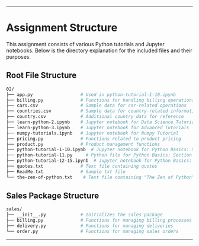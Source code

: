 
---

# Assignment Structure

This assignment consists of various Python tutorials and Jupyter notebooks. Below is the directory explanation for the included files and their purposes.

## Root File Structure

```bash
02/
├── app.py                  # Used in python-tutorial-1-10.ipynb
├── billing.py              # Functions for handling billing operations
├── cars.csv                # Sample data for car-related operations
├── countries.csv           # Sample data for country-related information
├── country.csv             # Additional country data for reference
├── learn-python-2.ipynb    # Jupyter notebook for Data Science Tutorials
├── learn-python-3.ipynb    # Jupyter notebook for Advanced Tutorials
├── numpy-tutorials.ipynb   # Jupyter notebook for Numpy Tutorial 
├── pricing.py              # Functions related to product pricing
├── product.py              # Product management functions
├── python-tutorial-1-10.ipynb  # Jupyter notebook for Python Basics: Sections 1 ~ 10
├── python-tutorial-11.py     # Python file for Python Basics: Section 11
├── python-tutorial-12-15.ipynb  # Jupyter notebook for Python Basics: Sections 12, 13, and 15
├── quotes.txt              # Text file containing quotes
├── ReadMe.txt              # Sample txt file
└── the-zen-of-python.txt    # Text file containing "The Zen of Python" principles
```

## Sales Package Structure

```bash
sales/
├── __init__.py             # Initializes the sales package
├── billing.py              # Functions for managing billing processes
├── delivery.py             # Functions for managing deliveries
└── order.py                # Functions for managing sales orders
```
---
